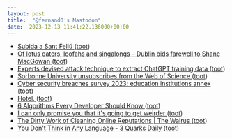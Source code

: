 ```yaml
---
layout: post
title:  "@fernand0's Mastodon"
date:  2023-12-13 11:41:22.136000+00:00
---
```

*  [Subida a Sant Feliú ](https://www.flickr.com/photos/fernand0/53386823907) ([toot](https://mastodon.social/@fernand0/111572922016398100))
*  [Of lotus eaters, loofahs and singalongs – Dublin bids farewell to Shane MacGowan ](https://www.independent.co.uk/news/uk/shane-macgowan-dublin-james-joyce-victorian-outside-b2460910.htm) ([toot](https://mastodon.social/@fernand0/111572674384629100))
*  [Experts devised attack technique to extract ChatGPT training data ](https://securityaffairs.com/155101/hacking/attack-extract-chatgpt-training-data.htm) ([toot](https://mastodon.social/@fernand0/111572449718839164))
*  [Sorbonne University unsubscribes from the Web of Science ](https://www.sorbonne-universite.fr/en/news/sorbonne-university-unsubscribes-web-scienc) ([toot](https://mastodon.social/@fernand0/111570767299729978))
*  [Cyber security breaches survey 2023: education institutions annex ](https://www.gov.uk/government/statistics/cyber-security-breaches-survey-2023/cyber-security-breaches-survey-2023-education-institutions-anne) ([toot](https://mastodon.social/@fernand0/111568877820587253))
*  [Hotel. ](https://avecesunafoto.wordpress.com/2023/12/12/hotel) ([toot](https://mastodon.social/@fernand0/111568806868382060))
*  [6 Algorithms Every Developer Should Know  ](https://medium.com/dare-to-be-better/6-algorithms-every-developer-should-know-f78b609c7e7c) ([toot](https://mastodon.social/@fernand0/111568551316299214))
*  [I can only promise you that it's going to get weirder ](https://www.noahpinion.blog/p/i-can-only-promise-you-that-its-goin) ([toot](https://mastodon.social/@fernand0/111568459607388575))
*  [The Dirty Work of Cleaning Online Reputations \| The Walrus ](https://thewalrus.ca/clean-online-reputation) ([toot](https://mastodon.social/@fernand0/111568241514253930))
*  [You Don't Think in Any Language - 3 Quarks Daily ](https://3quarksdaily.com/3quarksdaily/2022/01/you-dont-think-in-any-language.htm) ([toot](https://mastodon.social/@fernand0/111567468345611949))

